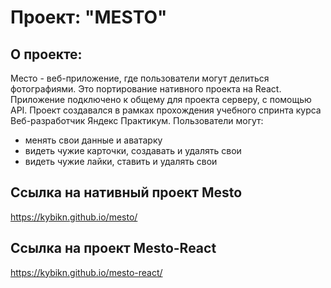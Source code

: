 # Проект: "MESTO"

## О проекте: ##
Место - веб-приложение, где пользователи могут делиться фотографиями. Это портирование нативного проекта на React. Приложение подключено к общему для проекта серверу, с помощью API. Проект создавался в рамках прохождения учебного спринта курса Веб-разработчик Яндекс Практикум. 
Пользователи могут:
* менять свои данные и аватарку <br>
* видеть чужие карточки, создавать и удалять свои <br>
* видеть чужие лайки, ставить и удалять свои <br>

## Ссылка на нативный проект Mesto ##
https://kybikn.github.io/mesto/

## Ссылка на проект Mesto-React ##
https://kybikn.github.io/mesto-react/





